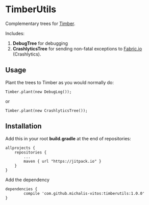 # TimberUtils

Complementary trees for [Timber](https://github.com/JakeWharton/timber).

Includes:

 1. **DebugTree** for debugging
 2. **CrashlyticsTree** for sending non-fatal exceptions to [Fabric.io](Fabric.io) (Crashlytics).


Usage
-----
Plant the trees to Timber as you would normally do:

    Timber.plant(new DebugLog());

or

    Timber.plant(new CrashlyticsTree());

Installation
----
Add this in your root **build.gradle** at the end of repositories:

	allprojects {
		repositories {
			...
			maven { url "https://jitpack.io" }
		}
	}

Add the dependency

	dependencies {
	        compile 'com.github.michalis-vitos:timberutils:1.0.0'
	}
